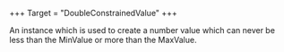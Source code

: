 +++
Target = "DoubleConstrainedValue"
+++

An instance which is used to create a number value which can never be less than the MinValue or more than the MaxValue.